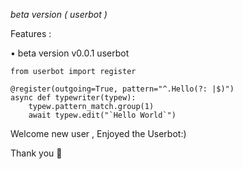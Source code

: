 <i>beta version ( userbot )</i>

Features : 

•  beta version v0.0.1  userbot

```
from userbot import register

@register(outgoing=True, pattern="^.Hello(?: |$)")
async def typewriter(typew):
    typew.pattern_match.group(1)
    await typew.edit("`Hello World`")

```
Welcome new user , Enjoyed the Userbot:)

Thank you 🎉

